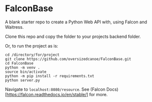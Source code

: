 # FalconBase
A blank starter repo to create a Python Web API with, using Falcon and Waitress.

Clone this repo and copy the folder to your projects backend folder.

Or, to run the project as is:
```
cd /directory/for/project
git clone https://github.com/oversizedcanoe/FalconBase.git
cd FalconBase
python -m venv .
source bin/activate
python -m pip install -r requirements.txt
python server.py
```

Navigate to ```localhost:8080/resource```.
See (Falcon Docs)[https://falcon.readthedocs.io/en/stable/] for more.
